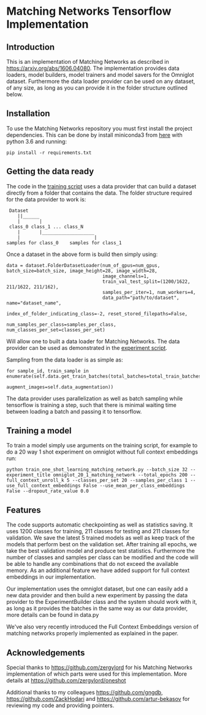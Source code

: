 # Matching Networks Tensorflow Implementation

## Introduction

This is an implementation of Matching Networks as described in https://arxiv.org/abs/1606.04080.
The implementation provides data loaders, model builders, model trainers and model savers for the Omniglot dataset. Furthermore the data loader provider can be used on any dataset, of any size, as long as you can provide it in the folder structure outlined below.

## Installation

To use the Matching Networks repository you must first install the project dependencies. This can be done by install miniconda3 from <a href="https://conda.io/miniconda.html">here</a>
 with python 3.6 and running:

```pip install -r requirements.txt```


## Getting the data ready
The code in the [training script](https://github.com/AntreasAntoniou/MatchingNetworks/blob/master/train_one_shot_learning_matching_network.py)
 uses a data provider that can build a dataset directly from a folder that contains the data.
 The folder structure required for the data provider to work is:
```
 Dataset
    ||______
    |       |
 class_0 class_1 ... class_N
    |       |___________________
    |                           |
samples for class_0    samples for class_1

```
Once a dataset in the above form is build then simply using:
```
data = dataset.FolderDatasetLoader(num_of_gpus=num_gpus, batch_size=batch_size, image_height=28, image_width=28,
                                   image_channels=1,
                                   train_val_test_split=(1200/1622, 211/1622, 211/162),
                                   samples_per_iter=1, num_workers=4,
                                   data_path="path/to/dataset", name="dataset_name",
                                   index_of_folder_indicating_class=-2, reset_stored_filepaths=False,
                                   num_samples_per_class=samples_per_class, num_classes_per_set=classes_per_set)
```
Will allow one to built a data loader for Matching Networks. The data provider can be used as demonstrated in the [experiment script](https://github.com/AntreasAntoniou/MatchingNetworks/blob/master/experiment_builder.py).

Sampling from the data loader is as simple as:
```
for sample_id, train_sample in enumerate(self.data.get_train_batches(total_batches=total_train_batches,
                                                                            augment_images=self.data_augmentation))
```
The data provider uses parallelization as well as batch sampling while tensorflow is training a step, such that there is minimal waiting time between loading a batch and passing it to tensorflow.

## Training a model
To train a model simply use arguments on the training script, for example to do a 20 way 1 shot experiment on omniglot without full context embeddings run:

```
python train_one_shot_learning_matching_network.py --batch_size 32 --experiment_title omniglot_20_1_matching_network --total_epochs 200 --full_context_unroll_k 5 --classes_per_set 20 --samples_per_class 1 --use_full_context_embeddings False --use_mean_per_class_embeddings False --dropout_rate_value 0.0

```

## Features
The code supports automatic checkpointing as well as statistics saving.
 It uses 1200 classes for training, 211 classes for testing and 211 classes for validation. We save the latest 5 trained models as well as keep track
 of the models that perform best on the validation set. After training all epochs, we take the best validation model
 and produce test statistics.
 Furthermore the number of classes and samples per class can be modified and the code will be able to handle any
 combinations that do not exceed the available memory. As an additional feature we have added support for full context
 embeddings in our implementation.

Our implementation uses the omniglot dataset, but one can easily add a new data provider and then build a new
experiment by passing the data provider to the ExperimentBuilder class and the system should work with it, as long as
 it provides the batches in the same way as our data provider, more details can be found in data.py

We've also very recently introduced the Full Context Embeddings version of matching networks properly implemented as
explained in the paper.

## Acknowledgements
Special thanks to https://github.com/zergylord for his Matching Networks
 implementation of which parts were used for this implementation. More
  details at https://github.com/zergylord/oneshot

Additional thanks to my colleagues https://github.com/gngdb,
 https://github.com/ZackHodari and https://github.com/artur-bekasov
  for reviewing my code and providing pointers.
